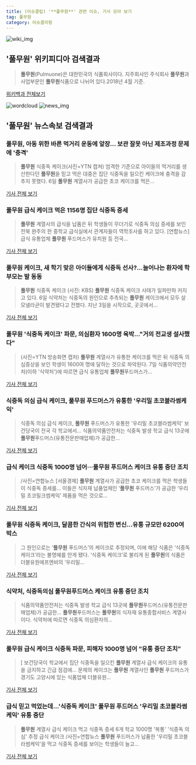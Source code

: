 ```yaml
---
title: (이슈클립) '**풀무원**' 관련 이슈, 기사 모아 보기
tag: 풀무원
category: 이슈클리핑
---
```

![wiki_img](https://user-images.githubusercontent.com/42597476/44503234-41136a80-a6d0-11e8-9071-6fc6418eafe4.png)
## **'**풀무원**'** 위키피디아 검색결과
>**풀무원**(Pulmuone)은 대한민국의 식품회사이다. 지주회사인 주식회사 **풀무원**과 사업부문인 **풀무원**식품으로 나뉘어 있다.2018년 4월 기준.

<a href="https://ko.wikipedia.org/wiki/풀무원" target="_blank">위키백과 전체보기</a>

![wordcloud](https://s3.ap-northeast-2.amazonaws.com/lyrics101-wordcloud/2018-09-07-1536291644.png)
![news_img](https://user-images.githubusercontent.com/42597476/44507050-1206f400-a6e4-11e8-8d98-7ffbfebb353f.png)
## **'**풀무원**'** 뉴스속보 검색결과
### **풀무원**, 아동 위한 바른 먹거리 운동에 앞장… 보관 잘못 아닌 제조과정 문제에 '충격'

>**풀무원** 식중독 케이크(사진=YTN 캡쳐) 엄격한 기준으로 아이들의 먹거리를 생산한다던 **풀무원**을 믿고 먹은 대중은 집단 식중독을 일으킨 케이크에 충격을 감추지 못했다. 6일 **풀무원** 계열사가 공급한 초코 케이크를 먹은...

<a href="http://www.gnmaeil.com/news/articleView.html?idxno=382047" target="_blank">기사 전체 보기</a>

### **풀무원** 급식 케이크 먹은 1156명 집단 식중독 증세

>**풀무원** 계열사의 급식을 납품은 뒤 학생들이 무더기로 식중독 의심 증세를 보인 전북 완주의 한 중학교 급식실에서 관계자들이 역학조사를 하고 있다. [연합뉴스] 급식 유통업체 **풀무원** 푸드머스가 유치원 등 전국...

<a href="http://news.joins.com/article/olink/22543175" target="_blank">기사 전체 보기</a>

### **풀무원** 케이크, 새 학기 맞은 아이들에게 식중독 선사?…늘어나는 환자에 학부모는 발 동동

>**풀무원** 식중독 케이크 (사진: KBS) **풀무원** 식중독 케이크 사태가 일파만파 커지고 있다. 6일 식약처는 식중독의 원인으로 추측되는 **풀무원** 케이크에서 모두 살모넬라균이 발견됐다고 전했다. 지난 3일을 시작으로, 곳곳에서...

<a href="http://www.jemin.com/news/articleView.html?idxno=537496" target="_blank">기사 전체 보기</a>

### **풀무원** '식중독 케이크' 파문, 의심환자 1600명 육박…"거의 전교생 설사했다"

>(사진=YTN 방송화면 캡처) **풀무원** 계열사가 유통한 케이크를 먹은 뒤 식중독 의심증상을 보인 학생이 1600여 명에 달하는 것으로 파악된다. 7일 식품의약안전처(이하 '식약처')에 따르면 급식 유통업체 **풀무원**푸드머스가...

<a href="http://www.betanews.net:8080/article/905430.html" target="_blank">기사 전체 보기</a>

### 식중독 의심 급식 케이크, **풀무원** 푸드머스가 유통한 '우리밀 초코블라썸케익'

>식중독 의심 급식 케이크, **풀무원** 푸드머스가 유통한 '우리밀 초코블라썸케익' 보건당국이 전국 각 학교에서... 식품의약품안전처는 식중독 발생 학교 급식 13곳에 **풀무원**푸드머스(유통전문판매업체)가 공급한...

<a href="http://news20.busan.com/controller/newsController.jsp?newsId=20180907000025" target="_blank">기사 전체 보기</a>

### 급식 케이크 식중독 1000명 넘어···**풀무원** 푸드머스 케이크 유통 중단 조치

>/사진=연합뉴스 [서울경제] **풀무원** 계열사가 공급한 초코 케이크를 먹은 학생들이 식중독 증세를... 이들은 식자재 납품업체인 ‘**풀무원** 푸드머스’가 공급한 ‘우리밀 초코밀크썸케익’ 제품을 먹은 것으로...

<a href="http://www.sedaily.com/NewsView/1S4JLN61MX" target="_blank">기사 전체 보기</a>

### **풀무원** 식중독 케이크, 달콤한 간식의 위험한 변신...유통 규모만 6200여 박스

>그 원인으로는 ‘**풀무원** 푸드머스’의 케이크로 추정되며, 이에 해당 식품은 ‘식중독 케이크’라는 불명예를 안게 됐다. ‘식중독 케이크’로 불리게 된 **풀무원**의 식품은 더블유원에프엔비의 ‘우리밀...

<a href="http://biz.heraldcorp.com/culture/view.php?ud=201809071123051773693_1" target="_blank">기사 전체 보기</a>

### 식약처, 식중독의심 **풀무원**푸드머스 케이크 유통 중단 조치

>식품의약품안전처는 식중독 발생 학교 급식 13곳에 **풀무원**푸드머스(유통전문판매업체)가 공급한... **풀무원**푸드머스는 **풀무원**의 식자재 유통종합서비스 계열사이다. 식약처에 따르면 식중독 의심환자의...

<a href="http://www.ajunews.com/view/20180907075431048" target="_blank">기사 전체 보기</a>

### **풀무원** 급식 케이크 식중독 파문, 피해자 1000명 넘어 “유통 중단 조치”

>[ 보건당국이 학교에서 집단 식중독을 일으킨 **풀무원** 계열사 급식 케이크의 유통을 금지하고 긴급 점검에... 문제의 케이크는 **풀무원** 계열사인 **풀무원** 푸드머스가 경기도 고양시에 있는 식품업체 더블유원...

<a href="http://www.mydaily.co.kr/new_yk/html/read.php?newsid=201809071113514576&ext=na" target="_blank">기사 전체 보기</a>

### 급식 믿고 먹었는데…'식중독 케이크' **풀무원** 푸드머스 '우리밀 초코블라썸케익' 유통 중단

>**풀무원** 계열사 급식 케이크 먹고 식중독 증세 6개 학교 1000명 '복통' '식중독 의심' 추정 급식 케이크 /사진=연합뉴스 **풀무원** 푸드머스가 납품한 '우리밀 초코블라썸케익'을 먹고 식중독 증세를 보이는 학생들이 늘고...

<a href="http://news.hankyung.com/article/2018090705777" target="_blank">기사 전체 보기</a>


